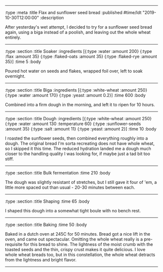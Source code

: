 --------------------------------------------------------------------------------
:type :meta
:title Flax and sunflower seed bread
:published #time/ldt "2019-10-30T12:00:00"
:description

After yesterday's wet attempt, I decided to try for a sunflower seed bread
again, using a biga instead of a poolish, and leaving out the whole wheat
entirely.

--------------------------------------------------------------------------------
:type :section
:title Soaker
:ingredients
[{:type :water :amount 200}
 {:type :flax :amount 35}
 {:type :flaked-oats :amount 35}
 {:type :flaked-rye :amount 35}]
:time 5
:body

Poured hot water on seeds and flakes, wrapped foil over, left to soak overnight.

--------------------------------------------------------------------------------
:type :section
:title Biga
:ingredients
[{:type :white-wheat :amount 250}
 {:type :water :amount 170}
 {:type :yeast :amount 0.2}]
:time 600
:body

Combined into a firm dough in the morning, and left it to ripen for 10 hours.

--------------------------------------------------------------------------------
:type :section
:title Dough
:ingredients
[{:type :white-wheat :amount 250}
 {:type :water :amount 130 :temperature 60}
 {:type :sunflower-seeds :amount 35}
 {:type :salt :amount 11}
 {:type :yeast :amount 2}]
:time 10
:body

I roasted the sunflower seeds, then combined everything roughly into a dough.
The original bread I'm sorta recreating does not have whole wheat, so I skipped
it this time. The reduced hydration landed me a dough much closer to the
handling quality I was looking for, if maybe just a tad bit too stiff.

--------------------------------------------------------------------------------
:type :section
:title Bulk fermentation
:time 210
:body

The dough was slightly resistant of stretches, but I still gave it four of 'em,
a little more spaced out than usual - 20-30 minutes between each.

--------------------------------------------------------------------------------
:type :section
:title Shaping
:time 65
:body

I shaped this dough into a somewhat tight boule with no bench rest.

--------------------------------------------------------------------------------
:type :section
:title Baking
:time 50
:body

Baked in a dutch oven at 245C for 50 minutes. Bread got a nice lift in the oven,
and came out spectacular. Omitting the whole wheat really is a pre-requisite for
this bread to shine. The lightness of the moist crumb with the toasted seeds and
the thin, crispy crust makes it quite delicious. I love whole wheat breads too,
but in this constellation, the whole wheat detracts from the lightness and
bright flavor.

--------------------------------------------------------------------------------
